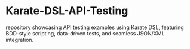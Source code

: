 # Karate-DSL-API-Testing
repository showcasing API testing examples using Karate DSL, featuring BDD-style scripting, data-driven tests, and seamless JSON/XML integration.
